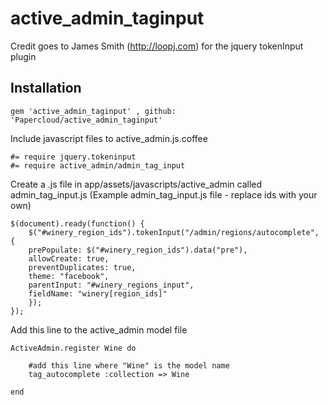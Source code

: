 active_admin_taginput
=====================

Credit goes to James Smith (http://loopj.com) for the jquery tokenInput plugin
## Installation

	gem 'active_admin_taginput' , github: 'Papercloud/active_admin_taginput'

Include javascript files to active_admin.js.coffee

	#= require jquery.tokeninput
  	#= require active_admin/admin_tag_input

Create a .js file in app/assets/javascripts/active_admin called admin_tag_input.js
(Example admin_tag_input.js file - replace ids with your own)


	$(document).ready(function() {
		$("#winery_region_ids").tokenInput("/admin/regions/autocomplete", {
		prePopulate: $("#winery_region_ids").data("pre"),
		allowCreate: true,
		preventDuplicates: true,
		theme: "facebook",
		parentInput: "#winery_regions_input",
		fieldName: "winery[region_ids]"
		});
	});

Add this line to the active_admin model file

	ActiveAdmin.register Wine do
	
		#add this line where "Wine" is the model name
		tag_autocomplete :collection => Wine 
	
	end
  
  
